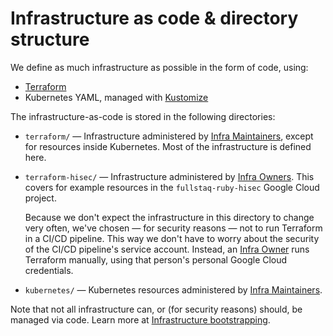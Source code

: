 # Infrastructure as code & directory structure

We define as much infrastructure as possible in the form of code, using:

 * [Terraform](https://terraform.io)
 * Kubernetes YAML, managed with [Kustomize](https://kustomize.io/)

The infrastructure-as-code is stored in the following directories:

 * `terraform/` — Infrastructure administered by [Infra Maintainers](roles.md), except for resources inside Kubernetes. Most of the infrastructure is defined here.

 * `terraform-hisec/` — Infrastructure administered by [Infra Owners](roles.md). This covers for example resources in the `fullstaq-ruby-hisec` Google Cloud project.

   Because we don't expect the infrastructure in this directory to change very often, we've chosen — for security reasons — not to run Terraform in a CI/CD pipeline. This way we don't have to worry about the security of the CI/CD pipeline's service account. Instead, an [Infra Owner](roles.md) runs Terraform manually, using that person's personal Google Cloud credentials.

 * `kubernetes/` — Kubernetes resources administered by [Infra Maintainers](roles.md).

Note that not all infrastructure can, or (for security reasons) should, be managed via code. Learn more at [Infrastructure bootstrapping](infrastructure-bootstrapping.md).
